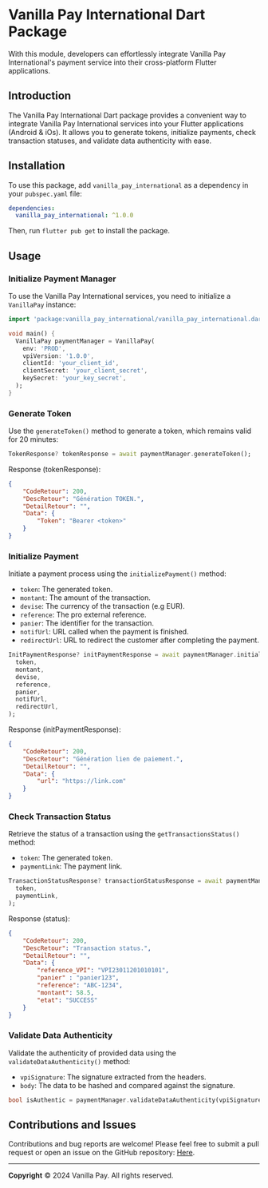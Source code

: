 # Vanilla Pay International Dart Package

With this module, developers can effortlessly integrate Vanilla Pay International's payment service into their cross-platform Flutter applications.

## Introduction

The Vanilla Pay International Dart package provides a convenient way to integrate Vanilla Pay International services into your Flutter applications (Android & iOs). It allows you to generate tokens, initialize payments, check transaction statuses, and validate data authenticity with ease.

## Installation

To use this package, add `vanilla_pay_international` as a dependency in your `pubspec.yaml` file:

```yaml
dependencies:
  vanilla_pay_international: ^1.0.0
```

Then, run `flutter pub get` to install the package.

## Usage

### Initialize Payment Manager

To use the Vanilla Pay International services, you need to initialize a `VanillaPay` instance:

```dart
import 'package:vanilla_pay_international/vanilla_pay_international.dart';

void main() {
  VanillaPay paymentManager = VanillaPay(
    env: 'PROD',
    vpiVersion: '1.0.0',
    clientId: 'your_client_id',
    clientSecret: 'your_client_secret',
    keySecret: 'your_key_secret',
  );
}
```

### Generate Token
Use the `generateToken()` method to generate a token, which remains valid for 20 minutes:
```dart
TokenResponse? tokenResponse = await paymentManager.generateToken();
```

Response (tokenResponse):
```json
{
    "CodeRetour": 200,
    "DescRetour": "Génération TOKEN.",
    "DetailRetour": "",
    "Data": {
    	"Token": "Bearer <token>"
 	}
}
```
### Initialize Payment

Initiate a payment process using the `initializePayment()` method:

- `token`: The generated token.
- `montant`: The amount of the transaction.
- `devise`: The currency of the transaction (e.g EUR).
- `reference`: The pro external reference.
- `panier`: The identifier for the transaction.
- `notifUrl`: URL called when the payment is finished.
- `redirectUrl`: URL to redirect the customer after completing the payment.



```dart
InitPaymentResponse? initPaymentResponse = await paymentManager.initializePayment(
  token,
  montant,
  devise,
  reference,
  panier,
  notifUrl,
  redirectUrl,
);
```

Response (initPaymentResponse):
```json
{
    "CodeRetour": 200,
    "DescRetour": "Génération lien de paiement.",
    "DetailRetour": "",
    "Data": {
        "url": "https://link.com"
    }
}
```

### Check Transaction Status

Retrieve the status of a transaction using the `getTransactionsStatus()` method:

- `token`: The generated token.
- `paymentLink`: The payment link.


```dart
TransactionStatusResponse? transactionStatusResponse = await paymentManager.checkTransactionStatus(
  token,
  paymentLink,
);
```

Response (status):
```json
{
    "CodeRetour": 200,
    "DescRetour": "Transaction status.",
    "DetailRetour": "",
    "Data": {
        "reference_VPI": "VPI23011201010101",
	    "panier" : "panier123",
        "reference": "ABC-1234",
        "montant": 58.5,
        "etat": "SUCCESS"
    }
}
```

### Validate Data Authenticity

Validate the authenticity of provided data using the `validateDataAuthenticity()` method:

- `vpiSignature`: The signature extracted from the headers.
- `body`: The data to be hashed and compared against the signature.


```dart
bool isAuthentic = paymentManager.validateDataAuthenticity(vpiSignature, body);
```

## Contributions and Issues

Contributions and bug reports are welcome! Please feel free to submit a pull request or open an issue on the GitHub repository: [Here](https://github.com/Rohan29-AN/vanilla_pay_dart.git).

---
**Copyright**   © 2024  Vanilla Pay. All rights reserved.  